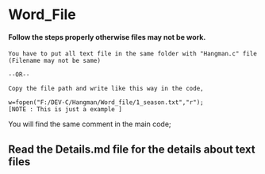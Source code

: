 # Word_File

#### Follow the steps properly otherwise files may not be work. 
	    
	You have to put all text file in the same folder with "Hangman.c" file (Filename may not be same)  
		
	--OR--
		 
	Copy the file path and write like this way in the code,
	
	w=fopen("F:/DEV-C/Hangman/Word_file/1_season.txt","r"); 
	[NOTE : This is just a example ]
	
You will find the same comment in the main code; 

## Read the Details.md file for the details about text files
